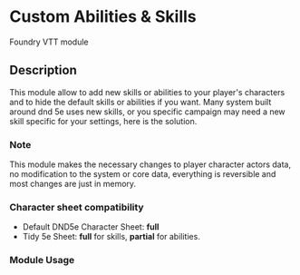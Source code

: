 # Custom Abilities & Skills
Foundry VTT module

## Description
This module allow to add new skills or abilities to your player's characters and to hide the default skills or abilities if you want.
Many system built around dnd 5e uses new skills, or you specific campaign may need a new skill specific for your settings, here is the solution.

### Note
This module makes the necessary changes to player character actors data, no modification to the system or core data, everything is reversible and most changes are just in memory.

### Character sheet compatibility
- Default DND5e Character Sheet: **full**
- Tidy 5e Sheet: **full** for skills, **partial** for abilities.

### Module Usage


 
